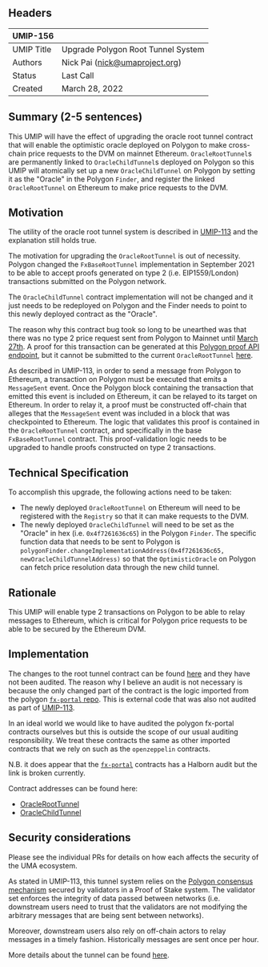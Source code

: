 ## Headers
| UMIP-156   |                                    |
|------------|------------------------------------|
| UMIP Title | Upgrade Polygon Root Tunnel System |
| Authors    | Nick Pai (nick@umaproject.org)     |
| Status     | Last Call                          |
| Created    | March 28, 2022                     |

## Summary (2-5 sentences)
This UMIP will have the effect of upgrading the oracle root tunnel contract that will enable the optimistic oracle deployed on Polygon to make cross-chain price requests to the DVM on mainnet Ethereum. `OracleRootTunnel`s are permanently linked to `OracleChildTunnel`s deployed on Polygon so this UMIP will atomically set up a new `OracleChildTunnel` on Polygon by setting it as the "Oracle" in the Polygon `Finder`, and register the linked `OracleRootTunnel` on Ethereum to make price requests to the DVM.

## Motivation
The utility of the oracle root tunnel system is described in [UMIP-113](https://github.com/UMAprotocol/UMIPs/blob/master/UMIPs/umip-113.md) and the explanation still holds true.

The motivation for upgrading the `OracleRootTunnel` is out of necessity. Polygon changed the `FxBaseRootTunnel` implementation in September 2021 to be able to accept proofs generated on type 2 (i.e. EIP1559/London) transactions submitted on the Polygon network. 

The `OracleChildTunnel` contract implementation will not be changed and it just needs to be redeployed on Polygon and the Finder needs to point to this newly deployed contract as the "Oracle".

The reason why this contract bug took so long to be unearthed was that there was no type 2 price request sent from Polygon to Mainnet until [March 27th](https://polygonscan.com/tx/0xc1890ef479579b0da6daeb67ec2522f0e865d2f977096980a98ca38c13526c94). A proof for this transaction can be generated at this [Polygon proof API endpoint](https://apis.matic.network/api/v1/matic/exit-payload/0xc1890ef479579b0da6daeb67ec2522f0e865d2f977096980a98ca38c13526c94?eventSignature=0x8c5261668696ce22758910d05bab8f186d6eb247ceac2af2e82c7dc17669b036), but it cannot be submitted to the current `OracleRootTunnel` [here](0xe7b0d6a9943bb8cd8cd323368450ad74474bb1b7).

 As described in UMIP-113, in order to send a message from Polygon to Ethereum, a transaction on Polygon must be executed that emits a `MessageSent` event. Once the Polygon block containing the transaction that emitted this event is included on Ethereum, it can be relayed to its target on Ethereum. In order to relay it, a proof must be constructed off-chain that alleges that the `MessageSent` event was included in a block that was checkpointed to Ethereum. The logic that validates this proof is contained in the `OracleRootTunnel` contract, and specifically in the base `FxBaseRootTunnel` contract. This proof-validation logic needs to be upgraded to handle proofs constructed on type 2 transactions.

## Technical Specification
To accomplish this upgrade, the following actions need to be taken:
- The newly deployed `OracleRootTunnel` on Ethereum will need to be registered with the `Registry` so that it can make requests to the DVM.
- The newly deployed `OracleChildTunnel` will need to be set as the "Oracle" in hex (i.e. `0x4f7261636c65`) in the Polygon `Finder`. The specific function data that needs to be sent to Polygon is `polygonFinder.changeImplementationAddress(0x4f7261636c65, newOracleChildTunnelAddress)` so that the `OptimisticOracle` on Polygon can fetch price resolution data through the new child tunnel.

## Rationale
This UMIP will enable type 2 transactions on Polygon to be able to relay messages to Ethereum, which is critical for Polygon price requests to be able to be secured by the Ethereum DVM.

## Implementation

The changes to the root tunnel contract can be found [here](https://github.com/UMAprotocol/protocol/pull/3863) and they have not been audited. The reason why I believe an audit is not necessary is because the only changed part of the contract is
the logic imported from the polygon [`fx-portal` repo](https://github.com/fx-portal/contracts/blob/baed24d22178201bca33140c303e0925661ec0ac/contracts/tunnel/FxBaseRootTunnel.sol). This is external code that was also not
audited as part of [UMIP-113](https://github.com/UMAprotocol/UMIPs/blob/master/UMIPs/umip-113.md).

In an ideal world we would like to have audited the polygon fx-portal contracts ourselves but this is outside the scope
of our usual auditing responsibility. We treat these contracts the same as other imported contracts that we rely on
such as the `openzeppelin` contracts. 

N.B. it does appear that the [`fx-portal`](https://github.com/fx-portal/contracts/tree/baed24d22178201bca33140c303e0925661ec0ac#fx-portalflexible-portal) contracts has a Halborn audit but the link is broken
currently.

Contract addresses can be found here:
- [OracleRootTunnel](https://etherscan.io/address/0x34dF79AB1F3Cb70445834e71D725f83A6d3e03eb)
- [OracleChildTunnel](https://polygonscan.com/address/0xbed4c1fc0fd95a2020ec351379b22d8582b904e3)

## Security considerations
Please see the individual PRs for details on how each affects the security of the UMA ecosystem. 

As stated in UMIP-113, this tunnel system relies on the [Polygon consensus mechanism](https://docs.polygon.technology/docs/home/architecture/security-models#proof-of-stake-security) secured by validators in a Proof of Stake system. The validator set enforces the integrity of data passed between networks (i.e. downstream users need to trust that the validators are not modifying the arbitrary messages that are being sent between networks).

Moreover, downstream users also rely on off-chain actors to relay messages in a timely fashion. Historically messages are sent once per hour.

More details about the tunnel can be found [here](https://github.com/UMAprotocol/protocol/tree/master/packages/core/contracts/polygon#readme).
